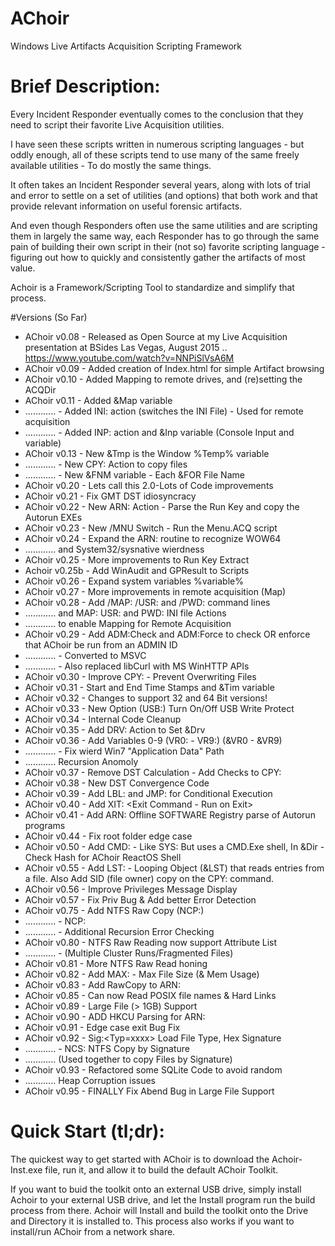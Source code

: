 # AChoir
Windows Live Artifacts Acquisition Scripting Framework

# Brief Description:
Every Incident Responder eventually comes to the conclusion that they need to 
script their favorite Live Acquisition utilities.

I have seen these scripts written in numerous scripting languages - but oddly 
enough, all of these scripts tend to use many of the same freely available 
utilities - To do mostly the same things.

It often takes an Incident Responder several years, along with lots of trial 
and error to settle on a set of utilities (and options) that both work and 
that provide relevant information on useful forensic artifacts.

And even though Responders often use the same utilities and are scripting them 
in largely the same way, each Responder has to go through the same pain of 
building their own script in their (not so) favorite scripting language - 
figuring out how to quickly and consistently gather the artifacts of most value. 

Achoir is a Framework/Scripting Tool to standardize and simplify that process.


#Versions (So Far)
* AChoir v0.08 - Released as Open Source at my Live Acquisition presentation 
   at BSides Las Vegas, August 2015
.. https://www.youtube.com/watch?v=NNPiSlVsA6M
* AChoir v0.09 - Added creation of Index.html for simple Artifact browsing
* AChoir v0.10 - Added Mapping to remote drives, and (re)setting the ACQDir
* AChoir v0.11 - Added &Map variable 
* ............ - Added INI: action (switches the INI File) - Used for remote acquisition
* ............ -  Added INP: action and &Inp variable (Console Input and variable)
* AChoir v0.13 - New &Tmp is the Window %Temp% variable
* ............ -  New CPY: Action to copy files
* ............ -  New &FNM variable - Each &FOR File Name
* AChoir v0.20 - Lets call this 2.0-Lots of Code improvements
* AChoir v0.21 - Fix GMT DST idiosyncracy
* AChoir v0.22 - New ARN: Action - Parse the Run Key and copy the Autorun EXEs
* AChoir v0.23 - New /MNU Switch - Run the Menu.ACQ script
* AChoir v0.24 - Expand the ARN: routine to recognize WOW64
* ............    and System32/sysnative wierdness
* AChoir v0.25 - More improvements to Run Key Extract
* Achoir v0.25b - Add WinAudit and GPResult to Scripts
* AChoir v0.26 - Expand system variables %variable%
* AChoir v0.27 - More improvements in remote acquisition (Map)
* AChoir v0.28 - Add /MAP:  /USR:  and  /PWD:  command lines
* ............   and MAP:  USR:  and  PWD:  INI file Actions
* ............   to enable Mapping for Remote Acquisition
* AChoir v0.29 - Add ADM:Check and ADM:Force to check OR enforce that AChoir be run from an ADMIN ID
* ............ - Converted to MSVC 
* ............ - Also replaced libCurl with MS WinHTTP APIs
* AChoir v0.30 - Improve CPY: - Prevent Overwriting Files
* AChoir v0.31 - Start and End Time Stamps and &Tim variable
* AChoir v0.32 - Changes to support 32 and 64 Bit versions!
* AChoir v0.33 - New Option (USB:) Turn On/Off USB Write Protect
* AChoir v0.34 - Internal Code Cleanup
* AChoir v0.35 - Add DRV: Action to Set &Drv
* AChoir v0.36 - Add Variables 0-9 (VR0: - VR9:) (&VR0 - &VR9)
* ............ - Fix wierd Win7 "Application Data" Path
* ............   Recursion Anomoly
* AChoir v0.37 - Remove DST Calculation - Add Checks to CPY:
* AChoir v0.38 - New DST Convergence Code
* AChoir v0.39 - Add LBL: and JMP: for Conditional Execution
* AChoir v0.40 - Add XIT: <Exit Command - Run on Exit>
* AChoir v0.41 - Add ARN:<Offline Registry File> Offline SOFTWARE Registry parse of Autorun programs 
* AChoir v0.44 - Fix root folder edge case
* AChoir v0.50 - Add CMD: - Like SYS: But uses a CMD.Exe shell, In &Dir - Check Hash for AChoir ReactOS Shell
* AChoir v0.55 - Add LST: - Looping Object (&LST) that reads entries from a file.  Also Add SID (file owner) copy on the CPY: command.
* AChoir v0.56 - Improve Privileges Message Display
* AChoir v0.57 - Fix Priv Bug & Add better Error Detection
* AChoir v0.75 - Add NTFS Raw Copy (NCP:)
* ............ - NCP:<Wilcard File Search> <Destination Dir>
* ............ - Additional Recursion Error Checking
* AChoir v0.80 - NTFS Raw Reading now support Attribute List
* ............ - (Multiple Cluster Runs/Fragmented Files)
* AChoir v0.81 - More NTFS Raw Read honing
* AChoir v0.82 - Add MAX: - Max File Size (& Mem Usage)
* AChoir v0.83 - Add RawCopy to ARN:
* AChoir v0.85 - Can now Read POSIX file names & Hard Links
* AChoir v0.89 - Large File (> 1GB) Support
* AChoir v0.90 - ADD HKCU Parsing for ARN:
* AChoir v0.91 - Edge case exit Bug Fix
* AChoir v0.92 - Sig:<Typ=xxxx> Load File Type, Hex Signature
* ............ - NCS: NTFS Copy by Signature
* ............   (Used together to copy Files by Signature)
* AChoir v0.93 - Refactored some SQLite Code to avoid random
* ............   Heap Corruption issues
* AChoir v0.95 - FINALLY Fix Abend Bug in Large File Support


# Quick Start (tl;dr):
The quickest way to get started with AChoir is to download the Achoir-Inst.exe 
file, run it, and allow it to build the default AChoir Toolkit.  

If you want to buid the toolkit onto an external USB drive, simply install Achoir 
to your external USB drive, and let the Install program run the build process 
from there.  Achoir will Install and build the toolkit onto the Drive and 
Directory it is installed to. This process also works if you want to install/run
AChoir from a network share.
